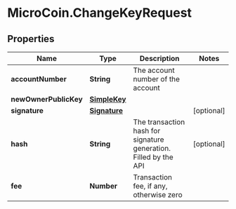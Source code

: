# MicroCoin.ChangeKeyRequest

## Properties
Name | Type | Description | Notes
------------ | ------------- | ------------- | -------------
**accountNumber** | **String** | The account number of the account | 
**newOwnerPublicKey** | [**SimpleKey**](SimpleKey.md) |  | 
**signature** | [**Signature**](Signature.md) |  | [optional] 
**hash** | **String** | The transaction hash for signature generation. Filled by the API  | [optional] 
**fee** | **Number** | Transaction fee, if any, otherwise zero | 



